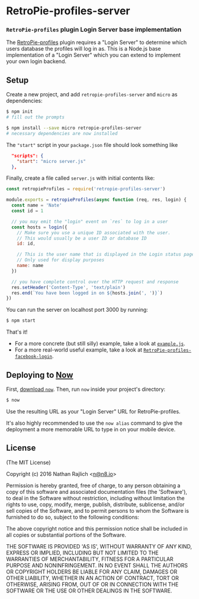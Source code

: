 # RetroPie-profiles-server
### `RetroPie-profiles` plugin Login Server base implementation

The [RetroPie-profiles][] plugin requires a "Login Server" to determine which users
database the profiles will log in as. This is a Node.js base implementation of
a "Login Server" which you can extend to implement your own login backend.


## Setup

Create a new project, and add `retropie-profiles-server` and `micro` as
dependencies:

```bash
$ npm init
# fill out the prompts

$ npm install --save micro retropie-profiles-server
# necessary dependencies are now installed
```

The `"start"` script in your `package.json` file should look something like

``` json
  "scripts": {
    "start": "micro server.js"
  },
```

Finally, create a file called `server.js` with initial contents like:

```js
const retropieProfiles = require('retropie-profiles-server')

module.exports = retropieProfiles(async function (req, res, login) {
  const name = 'Nate'
  const id = 1

  // you may emit the "login" event on `res` to log in a user
  const hosts = login({
    // Make sure you use a unique ID associated with the user.
    // This would usually be a user ID or database ID
    id: id,

    // This is the user name that is displayed in the Login status page.
    // Only used for display purposes
    name: name
  })

  // you have complete control over the HTTP request and response
  res.setHeader('Content-Type', 'text/plain')
  res.end(`You have been logged in on ${hosts.join(', ')}`)
})
```

You can run the server on localhost port 3000 by running:

```bash
$ npm start
```

That's it!

 - For a more concrete (but still silly) example, take a look at [`example.js`](./example.js).
 - For a more real-world useful example, take a look at [`RetroPie-profiles-facebook-login`][fb].


## Deploying to [Now](https://now.sh)

First, [download `now`](https://zeit.co/download). Then, run `now` inside your
project's directory:

```bash
$ now
```

Use the resulting URL as your "Login Server" URL for RetroPie-profiles.

It's also highly recommended to use the `now alias` command to give the
deployment a more memorable URL to type in on your mobile device.


## License

(The MIT License)

Copyright (c) 2016 Nathan Rajlich &lt;n@n8.io&gt;

Permission is hereby granted, free of charge, to any person obtaining
a copy of this software and associated documentation files (the
'Software'), to deal in the Software without restriction, including
without limitation the rights to use, copy, modify, merge, publish,
distribute, sublicense, and/or sell copies of the Software, and to
permit persons to whom the Software is furnished to do so, subject to
the following conditions:

The above copyright notice and this permission notice shall be
included in all copies or substantial portions of the Software.

THE SOFTWARE IS PROVIDED 'AS IS', WITHOUT WARRANTY OF ANY KIND,
EXPRESS OR IMPLIED, INCLUDING BUT NOT LIMITED TO THE WARRANTIES OF
MERCHANTABILITY, FITNESS FOR A PARTICULAR PURPOSE AND NONINFRINGEMENT.
IN NO EVENT SHALL THE AUTHORS OR COPYRIGHT HOLDERS BE LIABLE FOR ANY
CLAIM, DAMAGES OR OTHER LIABILITY, WHETHER IN AN ACTION OF CONTRACT,
TORT OR OTHERWISE, ARISING FROM, OUT OF OR IN CONNECTION WITH THE
SOFTWARE OR THE USE OR OTHER DEALINGS IN THE SOFTWARE.

[RetroPie-profiles]: https://github.com/TooTallNate/RetroPie-profiles
[fb]: https://github.com/TooTallNate/RetroPie-profiles-facebook-login
